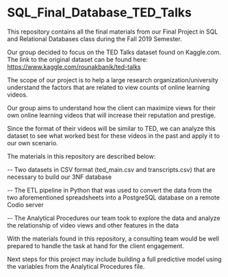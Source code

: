 # SQL_Final_Database_TED_Talks

This repository contains all the final materials from our Final Project in SQL and Relational Databases class during the Fall 2019 Semester.

Our group decided to focus on the TED Talks dataset found on Kaggle.com. The link to the original dataset can be found here:
https://www.kaggle.com/rounakbanik/ted-talks

The scope of our project is to help a large research organization/university understand the factors that are related to view counts of
online learning videos.

Our group aims to understand how the client can maximize views for their own online learning videos that will increase their reputation
and prestige.

Since the format of their videos will be similar to TED, we can analyze this dataset to see what worked best for these videos in the past 
and apply it to our own scenario.

The materials in this repository are described below:

-- Two datasets in CSV format (ted_main.csv and transcripts.csv) that are necessary to build our 3NF database

-- The ETL pipeline in Python that was used to convert the data from the two aforementioned spreadsheets into a PostgreSQL database 
on a remote Codio server

-- The Analytical Procedures our team took to explore the data and analyze the relationship of video views and other features in the data

With the materials found in this repository, a consulting team would be well prepared to handle the task at hand for the client engagement.

Next steps for this project may include building a full predictive model using the variables from the Analytical Procedures file.
